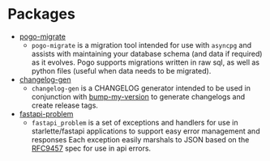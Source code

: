 # Packages

* [pogo-migrate](https://nrwldev.github.io/pogo-migrate)
    * `pogo-migrate` is a migration tool intended for use with `asyncpg` and assists
    with maintaining your database schema (and data if required) as it evolves.
    Pogo supports migrations written in raw sql, as well as python files (useful
    when data needs to be migrated).
* [changelog-gen](https://nrwldev.github.io/changelog-gen)
    * `changelog-gen` is a CHANGELOG generator intended to be used in conjunction
    with [bump-my-version](https://github.com/callowayproject/bump-my-version) to generate
    changelogs and create release tags.
* [fastapi-problem](https://nrwldev.github.io/fastapi-problem)
    * `fastapi_problem` is a set of exceptions and handlers for use in
      starlette/fastapi applications to support easy error management and
      responses Each exception easily marshals to JSON based on the
      [RFC9457](https://www.rfc-editor.org/rfc/rfc9457.html) spec for use in
      api errors.
